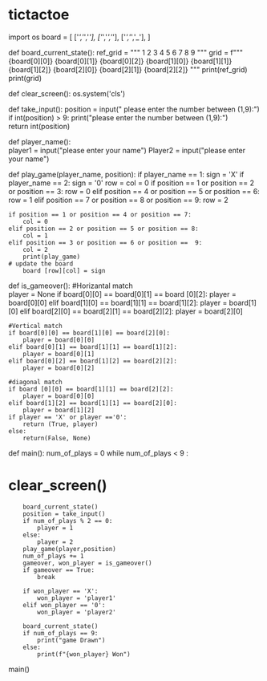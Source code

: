 # tictactoe
import os
board = [
    ['_','_','_'],
    ['_','_','_'],
    ['_','_','_'],
]

def board_current_state():
    ref_grid = """
    1 2 3
    4 5 6
    7 8 9
    """
    grid = f"""
    {board[0][0]} {board[0][1]} {board[0][2]}
    {board[1][0]} {board[1][1]} {board[1][2]}
    {board[2][0]} {board[2][1]} {board[2][2]} 
    """
    print(ref_grid)
    print(grid)


def clear_screen():
    os.system('cls')


def take_input():
    position = input(" please enter the number between (1,9):")
    if int(position) > 9:
        print("please enter the number between (1,9):")   
    return int(position)


def player_name():        
    player1 = input("please enter your name")
    Player2 = input("please enter your name")
   


def play_game(player_name, position):
    if player_name == 1:
        sign = 'X'
    if player_name == 2:
        sign = '0'
    row = col = 0
    if position == 1 or position == 2 or position == 3:
        row = 0
    elif position == 4 or position == 5 or position == 6:
        row = 1
    elif position == 7 or position == 8 or position == 9:
        row = 2

    if position == 1 or position == 4 or position == 7:
        col = 0
    elif position == 2 or position == 5 or position == 8:
        col = 1
    elif position == 3 or position == 6 or position ==  9:
        col = 2
        print(play_game)
    # update the board
        board [row][col] = sign 


def is_gameover():
    #Horizantal match     
    player = None 
    if board[0][0] == board[0][1] == board [0][2]:
        player = board[0][0]
    elif board[1][0] == board[1][1] == board[1][2]:
        player = board[1][0]
    elif board[2][0] == board[2][1] == board[2][2]:
        player = board[2][0]

    #Vertical match 
    if board[0][0] == board[1][0] == board[2][0]:
        player = board[0][0]
    elif board[0][1] == board[1][1] == board[1][2]:
        player = board[0][1] 
    elif board[0][2] == board[1][2] == board[2][2]:
        player = board[0][2]

    #diagonal match
    if board [0][0] == board[1][1] == board[2][2]:
        player = board[0][0]
    elif board[1][2] == board[1][1] == board[2][0]:
        player = board[1][2]
    if player == 'X' or player =='0':
        return (True, player)
    else:
        return(False, None)


def main():
    num_of_plays = 0
    while num_of_plays < 9 :
#        clear_screen()
        board_current_state()
        position = take_input()
        if num_of_plays % 2 == 0:
            player = 1
        else:
            player = 2
        play_game(player,position)
        num_of_plays += 1
        gameover, won_player = is_gameover()
        if gameover == True:
            break

        if won_player == 'X':
            won_player = 'player1'
        elif won_player == '0':
            won_player = 'player2'

        board_current_state()
        if num_of_plays == 9:
            print("game Drawn")
        else:
            print(f"{won_player} Won")
main()








